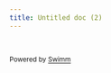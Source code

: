 ```yaml
---
title: Untitled doc (2)
---
```

&nbsp;

<SwmMeta version="3.0.0" repo-id="Z2l0aHViJTNBJTNBQ09UV1EtY2xpZW50JTNBJTNBQmlzbWFvbg==" repo-name="COTWQ-client"><sup>Powered by [Swimm](https://app.swimm.io/)</sup></SwmMeta>
